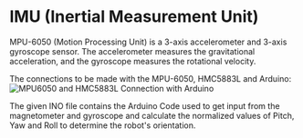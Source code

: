 # IMU (Inertial Measurement Unit)

MPU-6050 (Motion Processing Unit) is a 3-axis accelerometer and 3-axis gyroscope sensor. The accelerometer measures the gravitational acceleration, and the gyroscope measures the rotational velocity.

The connections to be made with the MPU-6050, HMC5883L and Arduino:
![MPU6050 and HMC5883L Connection with Arduino](https://github.com/yuvalbansal/IMU/assets/113018278/b86f178e-45ad-47ad-aac5-67a9cc1654b1)

The given INO file contains the Arduino Code used to get input from the magnetometer and gyroscope and calculate the normalized values of Pitch, Yaw and Roll to determine the robot's orientation.

